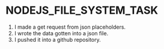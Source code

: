 # NODEJS_FILE_SYSTEM_TASK
1. I made a get request from json placeholders.
2. I wrote the data gotten into a json file.
3. I pushed it into a github repository.
